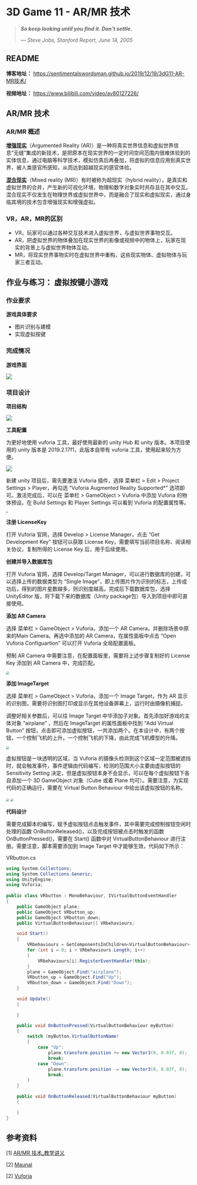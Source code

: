 # 3D Game 11 - AR/MR 技术

> ***So keep looking until you find it. Don’t settle.***
>
> *— Steve Jobs, Stanford Report, June 14, 2005*

## README

**博客地址：** https://sentimentalswordsman.github.io/2019/12/19/3dG11-AR-MR技术/

**视频地址：** https://www.bilibili.com/video/av80127226/

## AR/MR 技术

### AR/MR 概述

**[增强现实](https://en.wikipedia.org/wiki/Augmented_reality)**（Argumented Reality (AR)）是一种将真实世界信息和虚拟世界信息“无缝”集成的新技术，是把原本在现实世界的一定时间空间范围内很难体验到的实体信息，通过电脑等科学技术，模拟仿真后再叠加，将虚拟的信息应用到真实世界，被人类感官所感知，从而达到超越现实的感官体验。

**[混合现实](https://en.wikipedia.org/wiki/Mixed_reality)**（Mixed reality (MR)）有时被称为超现实（hybrid reality），是真实和虚拟世界的合并，产生新的可视化环境，物理和数字对象实时共存且在其中交互。混合现实不仅发生在物理世界或虚拟世界中，而是融合了现实和虚拟现实，通过身临其境的技术包含增强现实和增强虚拟。

### VR，AR，MR的区别

- VR，玩家可以通过各种交互技术进入虚拟世界，与虚拟世界事物交互。
- AR，把虚拟世界的物体叠加在现实世界的影像或视频中的物体上，玩家在现实的背景上与虚拟世界物体互动。
- MR，将现实世界事物实时在虚拟世界中重构，这些现实物体、虚拟物体与玩家三者互动。

## 作业与练习： 虚拟按键小游戏

### 作业要求

**游戏具体要求**

- 图片识别与建模
- 实现虚拟按键

### 完成情况

**游戏界面**

![](./image/1.png)

### 项目设计

**项目结构**

![](./image/2.png)

**工具配置**

为更好地使用 vuforia 工具，最好使用最新的 unity Hub 和 unity 版本。本项目使用的 unity 版本是 2019.2.17f1，此版本自带有 vuforia 工具，使用起来较为方便。

![](./image/3.png)

新建 unity 项目后，需先要激活 Vuforia 插件，选择 菜单栏 > Edit > Project Settings > Player，再勾选 “Vuforia Augmented Reality Supported*” 选项即可。激活完成后，可以在 菜单栏 > GameObject > Vuforia 中添加 Vuforia 的物体预设。在 Build Settings 和 Player Settings 可以看到 Vuforia 的配置属性等。

<img src="./image/4.png" style="zoom:30%;" />

**注册 LicenseKey**

打开 Vuforia 官网，选择 Develop > License Manager，点击 “Get Development Key” 按钮可以获取 License Key，需要填写当前项目名称、阅读相关协议，复制所得的 License Key 后，用于后续使用。

**创建并导入数据库包**

打开 Vuforia 官网，选择 Develop/Target Manager，可以进行数据库的创建，可以选择上传的数据类型为 “Single Image”，即上传图片作为识别的标志，上传成功后，得到的图片星数越多，则识别度越高。完成后下载数据库包，选择 UnityEditor 版，将下载下来的数据库（Unity package包）导入到项目中即可直接使用。

**添加 AR Camera**

选择 菜单栏 > GameObject > Vuforia，添加一个 AR Camera，并删除场景中原来的Main Camera。再选中添加的 AR Camera，在属性面板中点击 “Open Vuforia Configuartion” 可以打开 Vuforia 全局配置面板。

预制 AR Camera 中需要注意，在配置面板里，需要将上述步骤复制好的 License Key 添加到 AR Camera 中，完成匹配。

<img src="./image/5.png" style="zoom: 50%;" />

**添加 ImageTarget**

选择 菜单栏 > GameObject > Vuforia，添加一个 Image Target，作为 AR 显示的识别图，需要将识别图打印或显示在其他设备屏幕上，运行时由摄像机捕捉。

调整好相关参数后，可以往 Image Target 中华添加子对象。首先添加好游戏的主体对象 “airplane” ，然后在 ImageTarget 的属性面板中找到 “Add Virtual Button” 按钮，点击即可添加虚拟按钮，一共添加两个。在本设计中，有两个按钮，一个控制飞机的上升，一个控制飞机的下降，由此完成飞机模型的升降。

<img src="./image/6.png" style="zoom: 50%;" />

虚拟按钮是一块透明的区域，当 Vuforia 的摄像头检测到这个区域一定范围被遮挡时，就会触发事件，事件逻辑由代码编写，检测的范围大小主要由虚拟按钮的 Sensitivity Setting 决定，但是虚拟按钮本身不会显示，可以在每个虚拟按钮下各自添加一个 3D GameObject 对象（Cube 或着 Plane 均可）。需要注意，为实现代码的正确运行，需要在 Virtual Button Behaviour 中给出该虚拟按钮的名称。

<img src="./image/8.png" style="zoom: 50%;" />

<img src="./image/7.png" style="zoom: 50%;" />

**代码设计**

需要完成脚本的编写，赋予虚拟按钮点击触发事件，其中需要完成控制按钮空闲时处理的函数 OnButtonReleased()，以及完成按钮被点击时触发的函数 OnButtonPressed()，需要在 Start() 函数中对 VirtualButtonBehaviour 进行注册。需要注意，脚本需要添加到 Image Target 中才能够生效，代码如下所示：

VRbutton.cs

```C#
using System.Collections;
using System.Collections.Generic;
using UnityEngine;
using Vuforia;
 
public class VRbutton : MonoBehaviour, IVirtualButtonEventHandler
{
    public GameObject plane;
    public GameObject VRbutton_up;
    public GameObject VRbutton_down;
    public VirtualButtonBehaviour[] VRbehaviours;

    void Start()
    {
        VRbehaviours = GetComponentsInChildren<VirtualButtonBehaviour>();
        for (int i = 0; i < VRbehaviours.Length; i++)
        {
            VRbehaviours[i].RegisterEventHandler(this);
        }
        plane = GameObject.Find("airplane");
        VRbutton_up = GameObject.Find("Up");
        VRbutton_down = GameObject.Find("Down");
    }

    void Update()
    {

    }

    public void OnButtonPressed(VirtualButtonBehaviour myButton)
    {        
        switch (myButton.VirtualButtonName)
        {
            case "Up":
                plane.transform.position += new Vector3(0, 0.03f, 0);
                break;
            case "Down":
                plane.transform.position -= new Vector3(0, 0.03f, 0);
                break;
        }
    }
    
    public void OnButtonReleased(VirtualButtonBehaviour myButton)
    {

    }
}
```

## 参考资料

[1] [AR/MR 技术_教学讲义](https://pmlpml.github.io/unity3d-learning/12-AR-and-MR#2ar-sdk-与应用)

[2] [Maunal](https://docs.unity3d.com/Manual/index.html)

[2] [Vuforia](https://developer.vuforia.com)